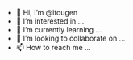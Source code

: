 - 👋 Hi, I’m @itougen
- 👀 I’m interested in ...
- 🌱 I’m currently learning ...
- 💞️ I’m looking to collaborate on ...
- 📫 How to reach me ...

<!---
itougen/itougen is a ✨ special ✨ repository because its `README.md` (this file) appears on your GitHub profile.
You can click the Preview link to take a look at your changes.
--->
